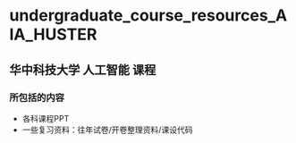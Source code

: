 # undergraduate_course_resources_AIA_HUSTER
## 华中科技大学 人工智能 课程
### 所包括的内容
* 各科课程PPT
* 一些复习资料：往年试卷/开卷整理资料/课设代码

